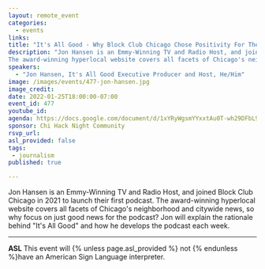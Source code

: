 ```yaml
---
layout: remote_event
categories:
  - events
links: 
title: "It's All Good - Why Block Club Chicago Chose Positivity For Their First Podcast"
description: "Jon Hansen is an Emmy-Winning TV and Radio Host, and joined Block Club Chicago in 2021 to launch their first podcast. 
The award-winning hyperlocal website covers all facets of Chicago's neighborhood and citywide news, so why focus on just good news for the podcast? Jon will explain the rationale behind It's All Good and how he develops the podcast each week. "
speakers:
  - "Jon Hansen, It's All Good Executive Producer and Host, He/Him"
image: /images/events/477-jon-hansen.jpg
image_credit: 
date: 2022-01-25T18:00:00-07:00
event_id: 477
youtube_id: 
agenda: https://docs.google.com/document/d/1xYRyWgsmYYxxtAu0T-wh29DFbL9pI-2Hzms0Szbt92U/edit?usp=sharing
sponsor: Chi Hack Night Community
rsvp_url: 
asl_provided: false
tags: 
 - journalism
published: true

---
```


Jon Hansen is an Emmy-Winning TV and Radio Host, and joined Block Club Chicago in 2021 to launch their first podcast. 
The award-winning hyperlocal website covers all facets of Chicago's neighborhood and citywide news, so why focus on just good news for the podcast? Jon will explain the rationale behind "It's All Good" and how he develops the podcast each week. 

---

**ASL** This event will {% unless page.asl_provided %} not {% endunless %}have an American Sign Language interpreter.

